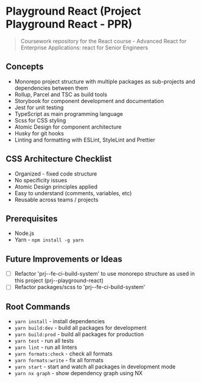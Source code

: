 # Playground React (Project Playground React - PPR)

> Coursework repository for the React course - Advanced React for Enterprise Applications: react for Senior Engineers

## Concepts

-   Monorepo project structure with multiple packages as sub-projects and dependencies between them
-   Rollup, Parcel and TSC as build tools
-   Storybook for component development and documentation
-   Jest for unit testing
-   TypeScript as main programming language
-   Scss for CSS styling
-   Atomic Design for component architecture
-   Husky for git hooks
-   Linting and formatting with ESLint, StyleLint and Prettier

## CSS Architecture Checklist

-   Organized - fixed code structure
-   No specificity issues
-   Atomic Design principles applied
-   Easy to understand (comments, variables, etc)
-   Reusable across teams / projects

## Prerequisites

-   Node.js
-   Yarn - `npm install -g yarn`

## Future Improvements or Ideas

-   [ ] Refactor 'prj--fe-ci-build-system' to use monorepo structure as used in this project (prj--playground-react)
-   [ ] Refactor packages/scss to 'prj--fe-ci-build-system'

## Root Commands

-   `yarn install` - install dependencies
-   `yarn build:dev` - build all packages for development
-   `yarn build:prod` - build all packages for production
-   `yarn test` - run all tests
-   `yarn lint` - run all linters
-   `yarn formats:check` - check all formats
-   `yarn formats:write` - fix all formats
-   `yarn start` - start and watch all packages in development mode
-   `yarn nx graph` - show dependency graph using NX
